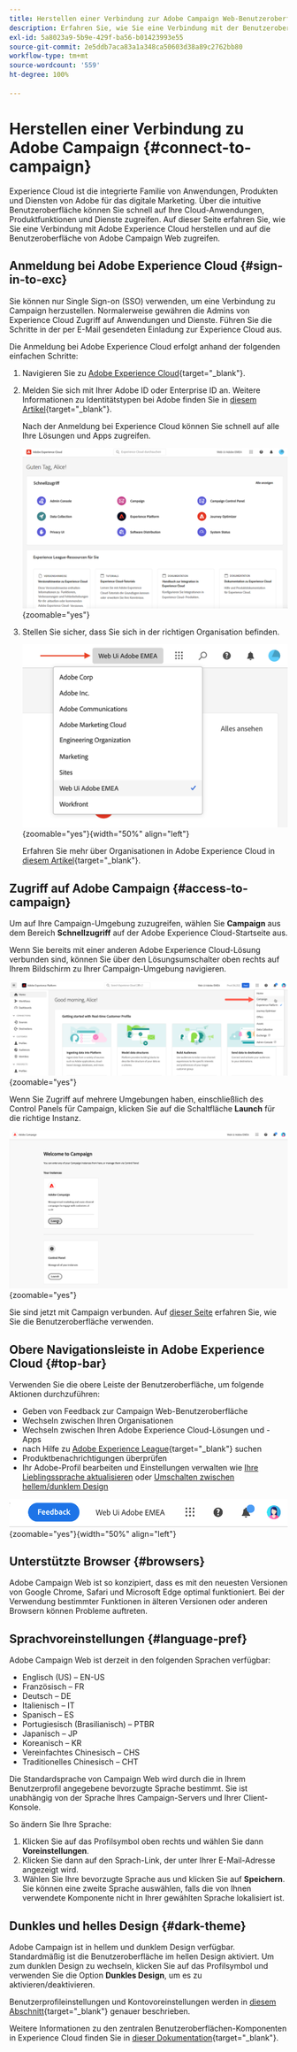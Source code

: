 ```yaml
---
title: Herstellen einer Verbindung zur Adobe Campaign Web-Benutzeroberfläche
description: Erfahren Sie, wie Sie eine Verbindung mit der Benutzeroberfläche von Adobe Campaign Web herstellen.
exl-id: 5a8023a9-5b9e-429f-ba56-b01423993e55
source-git-commit: 2e5ddb7aca83a1a348ca50603d38a89c2762bb80
workflow-type: tm+mt
source-wordcount: '559'
ht-degree: 100%

---
```


# Herstellen einer Verbindung zu Adobe Campaign {#connect-to-campaign}

Experience Cloud ist die integrierte Familie von Anwendungen, Produkten und Diensten von Adobe für das digitale Marketing. Über die intuitive Benutzeroberfläche können Sie schnell auf Ihre Cloud-Anwendungen, Produktfunktionen und Dienste zugreifen. Auf dieser Seite erfahren Sie, wie Sie eine Verbindung mit Adobe Experience Cloud herstellen und auf die Benutzeroberfläche von Adobe Campaign Web zugreifen.

## Anmeldung bei Adobe Experience Cloud {#sign-in-to-exc}

Sie können nur Single Sign-on (SSO) verwenden, um eine Verbindung zu Campaign herzustellen. Normalerweise gewähren die Admins von Experience Cloud Zugriff auf Anwendungen und Dienste. Führen Sie die Schritte in der per E-Mail gesendeten Einladung zur Experience Cloud aus.

Die Anmeldung bei Adobe Experience Cloud erfolgt anhand der folgenden einfachen Schritte:

1. Navigieren Sie zu [Adobe Experience Cloud](https://experience.adobe.com/){target="_blank"}.

1. Melden Sie sich mit Ihrer Adobe ID oder Enterprise ID an. Weitere Informationen zu Identitätstypen bei Adobe finden Sie in [diesem Artikel](https://helpx.adobe.com/de/enterprise/using/identity.html){target="_blank"}.

   Nach der Anmeldung bei Experience Cloud können Sie schnell auf alle Ihre Lösungen und Apps zugreifen.

   ![](assets/exc-home.png){zoomable=&quot;yes&quot;}

1. Stellen Sie sicher, dass Sie sich in der richtigen Organisation befinden.

   ![](assets/exc-orgs.png){zoomable=&quot;yes&quot;}{width="50%" align="left"}

   Erfahren Sie mehr über Organisationen in Adobe Experience Cloud in [diesem Artikel](https://experienceleague.adobe.com/docs/core-services/interface/administration/organizations.html?lang=de){target="_blank"}.


## Zugriff auf Adobe Campaign {#access-to-campaign}

Um auf Ihre Campaign-Umgebung zuzugreifen, wählen Sie **Campaign** aus dem Bereich **Schnellzugriff** auf der Adobe Experience Cloud-Startseite aus.

Wenn Sie bereits mit einer anderen Adobe Experience Cloud-Lösung verbunden sind, können Sie über den Lösungsumschalter oben rechts auf Ihrem Bildschirm zu Ihrer Campaign-Umgebung navigieren.

![](assets/solution-switcher.png){zoomable=&quot;yes&quot;}

Wenn Sie Zugriff auf mehrere Umgebungen haben, einschließlich des Control Panels für Campaign, klicken Sie auf die Schaltfläche **Launch** für die richtige Instanz.

![](assets/launch-campaign.png){zoomable=&quot;yes&quot;}

Sie sind jetzt mit Campaign verbunden. Auf [dieser Seite](user-interface.md) erfahren Sie, wie Sie die Benutzeroberfläche verwenden.

## Obere Navigationsleiste in Adobe Experience Cloud {#top-bar}

Verwenden Sie die obere Leiste der Benutzeroberfläche, um folgende Aktionen durchzuführen:

* Geben von Feedback zur Campaign Web-Benutzeroberfläche
* Wechseln zwischen Ihren Organisationen
* Wechseln zwischen Ihren Adobe Experience Cloud-Lösungen und -Apps
* nach Hilfe zu [Adobe Experience League](https://experienceleague.adobe.com/docs/?lang=de){target="_blank"} suchen
* Produktbenachrichtigungen überprüfen
* Ihr Adobe-Profil bearbeiten und Einstellungen verwalten wie [Ihre Lieblingssprache aktualisieren](#language-pref) oder [Umschalten zwischen hellem/dunklem Design](#dark-theme)

![](assets/do-not-localize/unified-shell.png){zoomable=&quot;yes&quot;}{width="50%" align="left"}

## Unterstützte Browser {#browsers}

Adobe Campaign Web ist so konzipiert, dass es mit den neuesten Versionen von Google Chrome, Safari und Microsoft Edge optimal funktioniert. Bei der Verwendung bestimmter Funktionen in älteren Versionen oder anderen Browsern können Probleme auftreten.

## Sprachvoreinstellungen {#language-pref}

Adobe Campaign Web ist derzeit in den folgenden Sprachen verfügbar:

* Englisch (US) – EN-US
* Französisch – FR
* Deutsch – DE
* Italienisch – IT
* Spanisch – ES
* Portugiesisch (Brasilianisch) – PTBR
* Japanisch – JP
* Koreanisch – KR
* Vereinfachtes Chinesisch – CHS
* Traditionelles Chinesisch – CHT


Die Standardsprache von Campaign Web wird durch die in Ihrem Benutzerprofil angegebene bevorzugte Sprache bestimmt. Sie ist unabhängig von der Sprache Ihres Campaign-Servers und Ihrer Client-Konsole.

So ändern Sie Ihre Sprache:

1. Klicken Sie auf das Profilsymbol oben rechts und wählen Sie dann **Voreinstellungen**.
1. Klicken Sie dann auf den Sprach-Link, der unter Ihrer E-Mail-Adresse angezeigt wird.
1. Wählen Sie Ihre bevorzugte Sprache aus und klicken Sie auf **Speichern**. Sie können eine zweite Sprache auswählen, falls die von Ihnen verwendete Komponente nicht in Ihrer gewählten Sprache lokalisiert ist.

<!--
>[!CAUTION]
>
>If you plan to use [AI-powered contextual help](using-ai.md) capabilities, you must set your prefered language to English. Other languages are not supported.
>
-->

## Dunkles und helles Design {#dark-theme}

Adobe Campaign ist in hellem und dunklem Design verfügbar. Standardmäßig ist die Benutzeroberfläche im hellen Design aktiviert. Um zum dunklen Design zu wechseln, klicken Sie auf das Profilsymbol und verwenden Sie die Option **Dunkles Design**, um es zu aktivieren/deaktivieren.

Benutzerprofileinstellungen und Kontovoreinstellungen werden in [diesem Abschnitt](https://experienceleague.adobe.com/docs/core-services/interface/experience-cloud.html?lang=de#preferences){target="_blank"} genauer beschrieben.

Weitere Informationen zu den zentralen Benutzeroberflächen-Komponenten in Experience Cloud finden Sie in [dieser Dokumentation](https://experienceleague.adobe.com/docs/core-services/interface/experience-cloud.html?lang=de){target="_blank"}.
